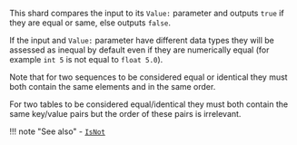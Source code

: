 This shard compares the input to its `Value:` parameter and outputs `true` if they are equal or same, else outputs `false`.

If the input and `Value:` parameter have different data types they will be assessed as inequal by default even if they are numerically equal (for example `int 5` is not equal to `float 5.0`).

Note that for two sequences to be considered equal or identical they must both contain the same elements and in the same order.

For two tables to be considered equal/identical they must both contain the same key/value pairs but the order of these pairs is irrelevant.

!!! note "See also"
    - [`IsNot`](../IsNot)
